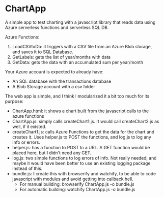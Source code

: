 # ChartApp

A simple app to test charting with a javascript library that reads data using Azure serverless functions and serverless SQL DB.

Azure Functions:
1) LoadCSVtoDb: it triggers with a CSV file from an Azure Blob storage, and saves it to SQL Database.
2) GetLabels: gets the list of year/months with data
3) GetData: gets the data with an accumulated sum per year/month

Your Azure account is expected to already have:
* An SQL database with the transactions database
* A Blob Storage account with a csv folder

The web app is simple, and I think I modularized it a bit too much for its purpose:
* ChartApp.html: it shows a chart built from the javascript calls to the azure functions
* ChartApp.js: simply calls createChart1.js. It would call createChart2.js as well, if it existed.
* createChart1.js: calls Azure Functions to get the data for the chart and creates it. Uses helper.js to POST the functions, and log.js to log any info or errors.
* helper.js: has a function to POST to a URL. A GET function would be placed here, but I didn't need any GET.
* log.js: two simple functions to log errors of info. Not really needed, and maybe it would have been better to use an existing logging package instead of this.
* bundle.js: I create this with browserify and watchify, to be able to code javascript with modules and avoid getting into callback hell.
  * For manual building: browserify ChartApp.js -o bundle.js
  * For automatic building: watchify ChartApp.js -o bundle.js